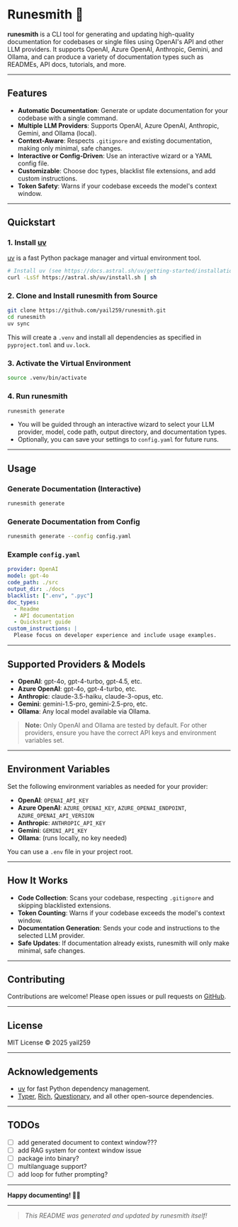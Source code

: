 # Runesmith 🧙

**runesmith** is a CLI tool for generating and updating high-quality documentation for codebases or single files using OpenAI's API and other LLM providers. It supports OpenAI, Azure OpenAI, Anthropic, Gemini, and Ollama, and can produce a variety of documentation types such as READMEs, API docs, tutorials, and more.

---

## Features

- **Automatic Documentation**: Generate or update documentation for your codebase with a single command.
- **Multiple LLM Providers**: Supports OpenAI, Azure OpenAI, Anthropic, Gemini, and Ollama (local).
- **Context-Aware**: Respects `.gitignore` and existing documentation, making only minimal, safe changes.
- **Interactive or Config-Driven**: Use an interactive wizard or a YAML config file.
- **Customizable**: Choose doc types, blacklist file extensions, and add custom instructions.
- **Token Safety**: Warns if your codebase exceeds the model's context window.

---

## Quickstart

### 1. Install [uv](https://docs.astral.sh/uv/getting-started/installation/)

[uv](https://docs.astral.sh/uv/getting-started/installation/) is a fast Python package manager and virtual environment tool.

```bash
# Install uv (see https://docs.astral.sh/uv/getting-started/installation/)
curl -LsSf https://astral.sh/uv/install.sh | sh
```

### 2. Clone and Install runesmith from Source

```bash
git clone https://github.com/yail259/runesmith.git
cd runesmith
uv sync
```

This will create a `.venv` and install all dependencies as specified in `pyproject.toml` and `uv.lock`.

### 3. Activate the Virtual Environment

```bash
source .venv/bin/activate
```

### 4. Run runesmith

```bash
runesmith generate
```

- You will be guided through an interactive wizard to select your LLM provider, model, code path, output directory, and documentation types.
- Optionally, you can save your settings to `config.yaml` for future runs.

---

## Usage

### Generate Documentation (Interactive)

```bash
runesmith generate
```

### Generate Documentation from Config

```bash
runesmith generate --config config.yaml
```

### Example `config.yaml`

```yaml
provider: OpenAI
model: gpt-4o
code_path: ./src
output_dir: ./docs
blacklist: [".env", ".pyc"]
doc_types:
  - Readme
  - API documentation
  - Quickstart guide
custom_instructions: |
  Please focus on developer experience and include usage examples.
```

---

## Supported Providers & Models

- **OpenAI**: gpt-4o, gpt-4-turbo, gpt-4.5, etc.
- **Azure OpenAI**: gpt-4o, gpt-4-turbo, etc.
- **Anthropic**: claude-3.5-haiku, claude-3-opus, etc.
- **Gemini**: gemini-1.5-pro, gemini-2.5-pro, etc.
- **Ollama**: Any local model available via Ollama.

> **Note:** Only OpenAI and Ollama are tested by default. For other providers, ensure you have the correct API keys and environment variables set.

---

## Environment Variables

Set the following environment variables as needed for your provider:

- **OpenAI**: `OPENAI_API_KEY`
- **Azure OpenAI**: `AZURE_OPENAI_KEY`, `AZURE_OPENAI_ENDPOINT`, `AZURE_OPENAI_API_VERSION`
- **Anthropic**: `ANTHROPIC_API_KEY`
- **Gemini**: `GEMINI_API_KEY`
- **Ollama**: (runs locally, no key needed)

You can use a `.env` file in your project root.

---

## How It Works

- **Code Collection**: Scans your codebase, respecting `.gitignore` and skipping blacklisted extensions.
- **Token Counting**: Warns if your codebase exceeds the model's context window.
- **Documentation Generation**: Sends your code and instructions to the selected LLM provider.
- **Safe Updates**: If documentation already exists, runesmith will only make minimal, safe changes.

---

## Contributing

Contributions are welcome! Please open issues or pull requests on [GitHub](https://github.com/yail259/runesmith).

---

## License

MIT License © 2025 yail259

---

## Acknowledgements

- [uv](https://astral.sh/uv/) for fast Python dependency management.
- [Typer](https://typer.tiangolo.com/), [Rich](https://rich.readthedocs.io/), [Questionary](https://github.com/tmbo/questionary), and all other open-source dependencies.

---

## TODOs

- [ ] add generated document to context window???
- [ ] add RAG system for context window issue
- [ ] package into binary?
- [ ] multilanguage support?
- [ ] add loop for futher prompting?

---

**Happy documenting! 🧙‍♂️**

---

> _This README was generated and updated by runesmith itself!_
